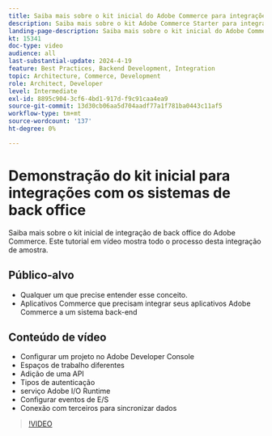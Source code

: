 ```yaml
---
title: Saiba mais sobre o kit inicial do Adobe Commerce para integrações back office
description: Saiba mais sobre o kit Adobe Commerce Starter para integrações back office. Esta demonstração em vídeo mostra a potência e a facilidade de conexão com integrações de back office usando esta abordagem.
landing-page-description: Saiba mais sobre o kit inicial do Adobe Commerce para integrações back office
kt: 15341
doc-type: video
audience: all
last-substantial-update: 2024-4-19
feature: Best Practices, Backend Development, Integration
topic: Architecture, Commerce, Development
role: Architect, Developer
level: Intermediate
exl-id: 8895c904-3cf6-4bd1-917d-f9c91caa4ea9
source-git-commit: 13d30cb06aa5d704aadf77a1f781ba0443c11af5
workflow-type: tm+mt
source-wordcount: '137'
ht-degree: 0%

---
```


# Demonstração do kit inicial para integrações com os sistemas de back office

Saiba mais sobre o kit inicial de integração de back office do Adobe Commerce. Este tutorial em vídeo mostra todo o processo desta integração de amostra.

## Público-alvo

* Qualquer um que precise entender esse conceito.
* Aplicativos Commerce que precisam integrar seus aplicativos Adobe Commerce a um sistema back-end

## Conteúdo de vídeo

* Configurar um projeto no Adobe Developer Console
* Espaços de trabalho diferentes
* Adição de uma API
* Tipos de autenticação
* serviço Adobe I/O Runtime
* Configurar eventos de E/S
* Conexão com terceiros para sincronizar dados

>[!VIDEO](https://video.tv.adobe.com/v/3428629?learn=on)
